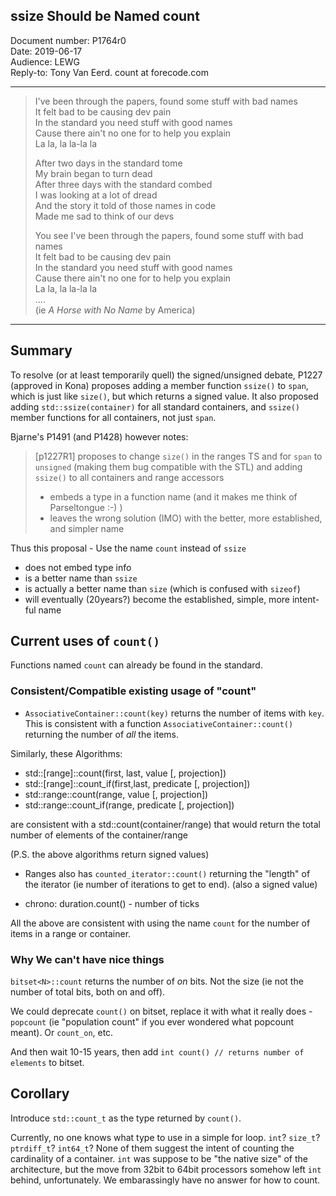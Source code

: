 ## ssize Should be Named count

Document number: P1764r0  
Date: 2019-06-17  
Audience: LEWG  
Reply-to: Tony Van Eerd. count at forecode.com

---

> I've been through the papers, found some stuff with bad names  
> It felt bad to be causing dev pain  
> In the standard you need stuff with good names  
> Cause there ain't no one for to help you explain  
> La la, la la-la la  
>   
> After two days in the standard tome  
> My brain began to turn dead  
> After three days with the standard combed  
> I was looking at a lot of dread  
> And the story it told of those names in code  
> Made me sad to think of our devs  
>   
> You see I've been through the papers, found some stuff with bad names  
> It felt bad to be causing dev pain  
> In the standard you need stuff with good names  
> Cause there ain't no one for to help you explain  
> La la, la la-la la  
> ....  
> (ie _A Horse with No Name_ by America)

---

Summary
-------

To resolve (or at least temporarily quell) the signed/unsigned debate, P1227 (approved in Kona) proposes adding a member function `ssize()` to `span`,
which is just like `size()`, but which returns a signed value.  It also proposed adding `std::ssize(container)` for all standard containers,
and `ssize()` member functions for all containers, not just `span`.

Bjarne's P1491 (and P1428) however notes:

> [p1227R1] proposes to change `size()` in the ranges TS and for `span` to `unsigned` (making them bug compatible with the STL)
> and adding `ssize()` to all containers and range accessors
>  * embeds a type in a function name (and it makes me think of Parseltongue :-) )
>  * leaves the wrong solution (IMO) with the better, more established, and simpler name

Thus this proposal - Use the name `count` instead of `ssize`
 * does not embed type info
 * is a better name than `ssize`
 * is actually a better name than `size` (which is confused with `sizeof`)
 * will eventually (20years?) become the established, simple, more intent-ful name
 

Current uses of `count()`
------------------------

Functions named `count` can already be found in the standard.

### Consistent/Compatible existing usage of "count"

- `AssociativeContainer::count(key)` returns the number of items with `key`.  This is consistent with a function `AssociativeContainer::count()` returning the number of _all_ the items.

Similarly, these Algorithms:

- std::[range]::count(first, last, value [, projection])
- std::[range]::count_if(first,last, predicate [, projection])
- std::range::count(range, value [, projection])
- std::range::count_if(range, predicate [, projection])

are consistent with a std::count(container/range) that would return the total number of elements of the container/range

(P.S. the above algorithms return signed values)

- Ranges also has `counted_iterator::count()` returning the "length" of the iterator (ie number of iterations to get to end). (also a signed value)

- chrono: duration.count() - number of ticks

All the above are consistent with using the name `count` for the number of items in a range or container.


### Why We can't have nice things

`bitset<N>::count` returns the number of *on* bits.  Not the size (ie not the number of total bits, both on and off).

We could deprecate `count()` on bitset, replace it with what it really does - `popcount` (ie "population count" if you ever wondered what popcount meant). Or `count_on`, etc.

And then wait 10-15 years, then add `int count() // returns number of elements` to bitset.



Corollary
---------

Introduce `std::count_t` as the type returned by `count()`.

Currently, no one knows what type to use in a simple for loop.  `int`? `size_t`? `ptrdiff_t`? `int64_t`?  None of them suggest the intent of counting the cardinality of a container.  `int` was suppose to be "the native size" of the architecture, but the move from 32bit to 64bit processors somehow left `int` behind, unfortunately. We embarassingly have no answer for how to count.
